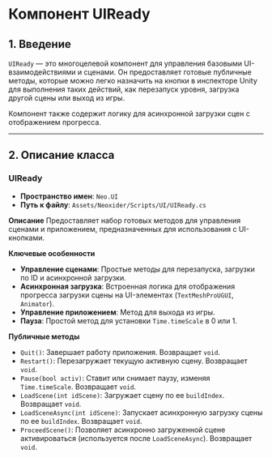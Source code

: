 # Компонент UIReady

## 1. Введение

`UIReady` — это многоцелевой компонент для управления базовыми UI-взаимодействиями и сценами. Он предоставляет готовые публичные методы, которые можно легко назначить на кнопки в инспекторе Unity для выполнения таких действий, как перезапуск уровня, загрузка другой сцены или выход из игры.

Компонент также содержит логику для асинхронной загрузки сцен с отображением прогресса.

---

## 2. Описание класса

### UIReady
- **Пространство имен**: `Neo.UI`
- **Путь к файлу**: `Assets/Neoxider/Scripts/UI/UIReady.cs`

**Описание**
Предоставляет набор готовых методов для управления сценами и приложением, предназначенных для использования с UI-кнопками.

**Ключевые особенности**
- **Управление сценами**: Простые методы для перезапуска, загрузки по ID и асинхронной загрузки.
- **Асинхронная загрузка**: Встроенная логика для отображения прогресса загрузки сцены на UI-элементах (`TextMeshProUGUI`, `Animator`).
- **Управление приложением**: Метод для выхода из игры.
- **Пауза**: Простой метод для установки `Time.timeScale` в 0 или 1.

**Публичные методы**
- `Quit()`: Завершает работу приложения. Возвращает `void`.
- `Restart()`: Перезагружает текущую активную сцену. Возвращает `void`.
- `Pause(bool activ)`: Ставит или снимает паузу, изменяя `Time.timeScale`. Возвращает `void`.
- `LoadScene(int idScene)`: Загружает сцену по ее `buildIndex`. Возвращает `void`.
- `LoadSceneAsync(int idScene)`: Запускает асинхронную загрузку сцены по ее `buildIndex`. Возвращает `void`.
- `ProceedScene()`: Позволяет асинхронно загруженной сцене активироваться (используется после `LoadSceneAsync`). Возвращает `void`.

